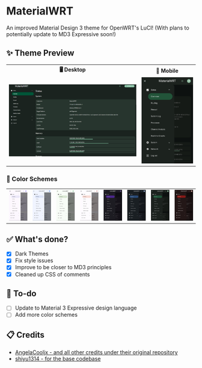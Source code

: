 # MaterialWRT
An improved Material Design 3 theme for OpenWRT's LuCI! (With plans to potentially update to MD3 Expressive soon!)

## ✨ Theme Preview
<table>
  <tr>
    <th>🖥️ Desktop</th>
    <th>📱 Mobile</th>
  </tr>
  <tr>
    <td><img src="imgs/md3-desktop.png" style="max-height: 600px;"/></td>
    <td><img src="imgs/md3-mobile-7.png" style="max-height: 600px;"/></td>
  </tr>
</table>

### 🎨 Color Schemes
<table>
  <tr>
    <td><img src="imgs/md3-mobile-1.png"/></td>
    <td><img src="imgs/md3-mobile-2.png"/></td>
    <td><img src="imgs/md3-mobile-3.png"/></td>
    <td><img src="imgs/md3-mobile-4.png"/></td>
    <td><img src="imgs/md3-mobile-5.png"/></td>
    <td><img src="imgs/md3-mobile-6.png"/></td>
    <td><img src="imgs/md3-mobile-7.png"/></td>
    <td><img src="imgs/md3-mobile-8.png"/></td>
  </tr>
</table>

## ✅ What's done?
- [X] Dark Themes
- [X] Fix style issues
- [X] Improve to be closer to MD3 principles
- [X] Cleaned up CSS of comments

## 📝 To-do
- [ ] Update to Material 3 Expressive design language
- [ ] Add more color schemes

## 📋 Credits
- [AngelaCooljx - and all other credits under their original repository](https://github.com/AngelaCooljx/luci-theme-material3)
- [shiyu1314 - for the base codebase](https://github.com/shiyu1314/luci-theme-material3)